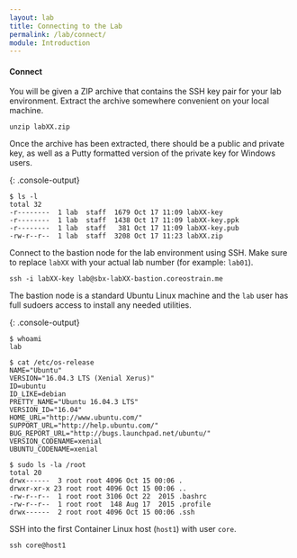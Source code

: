 ```yaml
---
layout: lab
title: Connecting to the Lab
permalink: /lab/connect/
module: Introduction
---
```


#### Connect

You will be given a ZIP archive that contains the SSH key pair for your lab
environment. Extract the archive somewhere convenient on your local machine.

```
unzip labXX.zip
```

Once the archive has been extracted, there should be a public and private key,
as well as a Putty formatted version of the private key for Windows users.

{: .console-output}
```
$ ls -l
total 32
-r--------  1 lab  staff  1679 Oct 17 11:09 labXX-key
-r--------  1 lab  staff  1438 Oct 17 11:09 labXX-key.ppk
-r--------  1 lab  staff   381 Oct 17 11:09 labXX-key.pub
-rw-r--r--  1 lab  staff  3208 Oct 17 11:23 labXX.zip
```

Connect to the bastion node for the lab environment using SSH. Make sure to
replace `labXX` with your actual lab number (for example: `lab01`).

```
ssh -i labXX-key lab@sbx-labXX-bastion.coreostrain.me
```

The bastion node is a standard Ubuntu Linux machine and the `lab` user has full
sudoers access to install any needed utilities.

{: .console-output}
```
$ whoami
lab

$ cat /etc/os-release
NAME="Ubuntu"
VERSION="16.04.3 LTS (Xenial Xerus)"
ID=ubuntu
ID_LIKE=debian
PRETTY_NAME="Ubuntu 16.04.3 LTS"
VERSION_ID="16.04"
HOME_URL="http://www.ubuntu.com/"
SUPPORT_URL="http://help.ubuntu.com/"
BUG_REPORT_URL="http://bugs.launchpad.net/ubuntu/"
VERSION_CODENAME=xenial
UBUNTU_CODENAME=xenial

$ sudo ls -la /root
total 20
drwx------  3 root root 4096 Oct 15 00:06 .
drwxr-xr-x 23 root root 4096 Oct 15 00:06 ..
-rw-r--r--  1 root root 3106 Oct 22  2015 .bashrc
-rw-r--r--  1 root root  148 Aug 17  2015 .profile
drwx------  2 root root 4096 Oct 15 00:06 .ssh
```

SSH into the first Container Linux host (`host1`) with user `core`.

```
ssh core@host1
```
